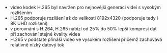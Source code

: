 ﻿* video kodek H.265 byl navržen pro nejnovější generaci videí s vysokým rozlišením
* H.265 podporuje rozlišení až do velikosti 8192x4320 (podporuje tedy i 8K UHD rozlišení)
* v porovnání s H.264, H.265 nabízí od 25% do 50% lepší kompresi dat při zachování stejné kvality videa
* H.265 v podstate přináší video ve vysokém rozlišení přičemž zachovává relativně nízký datový tok